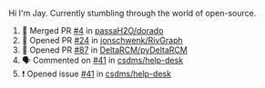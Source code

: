 Hi I'm Jay. Currently stumbling through the world of open-source.

<!--START_SECTION:activity-->
1. 🎉 Merged PR [#4](https://github.com//passaH2O/dorado/pull/4) in [passaH2O/dorado](https://github.com//passaH2O/dorado)
2. 💪 Opened PR [#24](https://github.com//jonschwenk/RivGraph/pull/24) in [jonschwenk/RivGraph](https://github.com//jonschwenk/RivGraph)
3. 💪 Opened PR [#87](https://github.com//DeltaRCM/pyDeltaRCM/pull/87) in [DeltaRCM/pyDeltaRCM](https://github.com//DeltaRCM/pyDeltaRCM)
4. 🗣 Commented on [#41](https://github.com//csdms/help-desk/issues/41) in [csdms/help-desk](https://github.com//csdms/help-desk)
5. ❗️ Opened issue [#41](https://github.com//csdms/help-desk/issues/41) in [csdms/help-desk](https://github.com//csdms/help-desk)
<!--END_SECTION:activity-->
